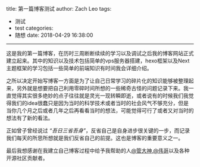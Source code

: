 title: 第一篇博客测试
author: Zach Leo
tags:
  - 测试
  - test
categories:
  - 随想
date: 2018-04-29 16:38:00
---
这是我的第一篇博客，在历时三周断断续续的学习以及调试之后我的博客网站正式建立起来。其中的知识以及技术包括简单的vps服务器搭建，hexo框架以及Next主题框架的学习包括一些简单的前端知识有时间我会详细介绍。
<!-- more -->

   之所以决定开始写博客一方面是为了让自己日常学习的碎片化的知识能够被整理起来，另外就是想要把自己利用零碎时间所想的一些稀奇古怪的问题记录下来。我一直觉得其实很多绝妙的点子往往就是灵光一现转瞬即逝，或者说有的时候我们我觉得我们的idea很蠢只是因为当时的科学技术或者当时的社会风气不够充分，但是当你几个月之后或者几年之后再看看当时的想法，可能觉得可行了或者又对当时的想法有了新的看法。

   正如曾子曾经说过 *“吾日三省吾身”*，反省自己是自身进步很关键的一步，而记录我们每天的所思所想就是我们反省自己的前提。这也是博客的重要意义之一。 

   最后我想感谢在我建立自己博客过程中给予我帮助的人[@管大神](https://gyh.me),[@伟哥](http://lewiszlw.me)以及各种开源社区贡献者。